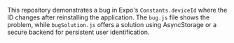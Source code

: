 This repository demonstrates a bug in Expo's `Constants.deviceId` where the ID changes after reinstalling the application. The `bug.js` file shows the problem, while `bugSolution.js` offers a solution using AsyncStorage or a secure backend for persistent user identification.